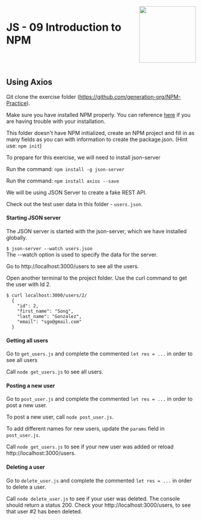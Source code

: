 <img align="right" width="150" height="150" src="https://media-exp1.licdn.com/dms/image/C4E0BAQF7BYCCZt5epw/company-logo_200_200/0?e=2159024400&v=beta&t=qUAFP9bUgBEEXGVQYpUXW1J_OiP8e0r4rFBpqp8OrxA">

# JS - 09 Introduction to NPM

 <br/>
 <br/>

## Using Axios 

Git clone the exercise folder (https://github.com/generation-org/NPM-Practice).

Make sure you have installed NPM properly. You can reference [here](https://docs.npmjs.com/downloading-and-installing-node-js-and-npm) if you are having trouble with your installation.

This folder doesn't have NPM initialized, create an NPM project and fill in as many fields as you can with information to create the package.json.
(Hint use: `npm init`)

To prepare for this exercise, we will need to install json-server

Run the command:
`npm install -g json-server`

Run the command:
`npm install axios --save`

We will be using JSON Server to create a fake REST API.

Check out the test user data in this folder - `users.json`. 

#### Starting JSON server
The JSON server is started with the json-server, which we have installed globally.

`$ json-server --watch users.json`    
The --watch option is used to specify the data for the server.

Go to http://localhost:3000/users to see all the users.

Open another terminal to the project folder.
Use the curl command to get the user with Id 2. 
```
$ curl localhost:3000/users/2/
  {
    "id": 2,
    "first_name": "Song",
    "last_name": "Gonzalez",
    "email": "sgo@gmail.com"
  }
```

#### Getting all users
Go to `get_users.js` and complete the commented `let res = ...` in order to see all users

Call `node get_users.js` to see all users.

#### Posting a new user
Go to `post_user.js` and complete the commented `let res = ...` in order to post a new user.

To post a new user, call `node post_user.js`.

To add different names for new users, update the `params` field in `post_user.js`.

Call `node get_users.js` to see if your new user was added or reload http://localhost:3000/users.

#### Deleting a user
Go to `delete_user.js` and complete the commented `let res = ...` in order to delete a user.

Call `node delete_user.js` to see if your user was deleted. The console should return a status 200. 
Check your http://localhost:3000/users, to see that user #2 has been deleted.
